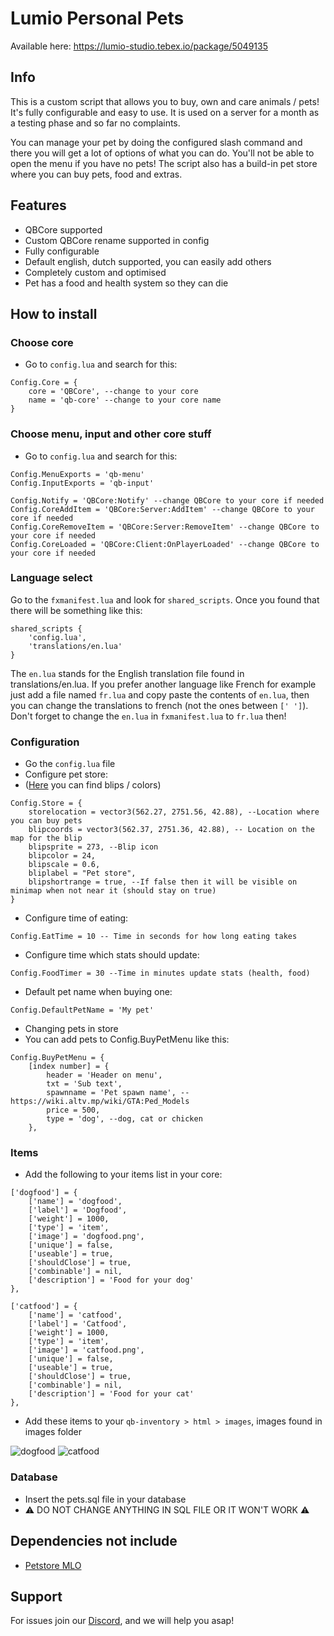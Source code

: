 # Lumio Personal Pets
Available here: https://lumio-studio.tebex.io/package/5049135

## Info
This is a custom script that allows you to buy, own and care animals / pets! It's fully configurable and easy to use. It is used on a server for a month as a testing phase and so far no complaints.

You can manage your pet by doing the configured slash command and there you will get a lot of options of what you can do. You'll not be able to open the menu if you have no pets! The script also has a build-in pet store where you can buy pets, food and extras.

## Features
- QBCore supported
- Custom QBCore rename supported in config
- Fully configurable
- Default english, dutch supported, you can easily add others
- Completely custom and optimised
- Pet has a food and health system so they can die

## How to install
### **Choose core**
- Go to `config.lua` and search for this:
```
Config.Core = {
    core = 'QBCore', --change to your core
    name = 'qb-core' --change to your core name
}
```

### **Choose menu, input and other core stuff**
- Go to `config.lua` and search for this:
```
Config.MenuExports = 'qb-menu'
Config.InputExports = 'qb-input'

Config.Notify = 'QBCore:Notify' --change QBCore to your core if needed
Config.CoreAddItem = 'QBCore:Server:AddItem' --change QBCore to your core if needed
Config.CoreRemoveItem = 'QBCore:Server:RemoveItem' --change QBCore to your core if needed
Config.CoreLoaded = 'QBCore:Client:OnPlayerLoaded' --change QBCore to your core if needed
```

### **Language select**
Go to the `fxmanifest.lua` and look for `shared_scripts`. Once you found that there will be something like this:
```
shared_scripts {
    'config.lua',
    'translations/en.lua'
}
```
The `en.lua` stands for the English translation file found in translations/en.lua. If you prefer another language like French for example just add a file named `fr.lua` and copy paste the contents of `en.lua`, then you can change the translations to french (not the ones between `[' ']`). Don't forget to change the `en.lua` in `fxmanifest.lua` to `fr.lua` then!

### **Configuration**
- Go the `config.lua` file
- Configure pet store:
- ([Here](https://docs.fivem.net/docs/game-references/blips/) you can find blips / colors)
```
Config.Store = {
    storelocation = vector3(562.27, 2751.56, 42.88), --Location where you can buy pets
    blipcoords = vector3(562.37, 2751.36, 42.88), -- Location on the map for the blip
    blipsprite = 273, --Blip icon
    blipcolor = 24,
    blipscale = 0.6,
    bliplabel = "Pet store",
    blipshortrange = true, --If false then it will be visible on minimap when not near it (should stay on true)
}
```
- Configure time of eating:
```
Config.EatTime = 10 -- Time in seconds for how long eating takes
```
- Configure time which stats should update:
```
Config.FoodTimer = 30 --Time in minutes update stats (health, food)
```
- Default pet name when buying one:
```
Config.DefaultPetName = 'My pet'
```
- Changing pets in store
- You can add pets to Config.BuyPetMenu like this:
```
Config.BuyPetMenu = {
    [index number] = { 
        header = 'Header on menu',
        txt = 'Sub text',
        spawnname = 'Pet spawn name', --https://wiki.altv.mp/wiki/GTA:Ped_Models
        price = 500,
        type = 'dog', --dog, cat or chicken
    },
```

### **Items**
- Add the following to your items list in your core:
```
['dogfood'] = {
    ['name'] = 'dogfood',
    ['label'] = 'Dogfood',
    ['weight'] = 1000,
    ['type'] = 'item',
    ['image'] = 'dogfood.png',
    ['unique'] = false,
    ['useable'] = true,
    ['shouldClose'] = true,
    ['combinable'] = nil,
    ['description'] = 'Food for your dog'
},

['catfood'] = {
    ['name'] = 'catfood',
    ['label'] = 'Catfood',
    ['weight'] = 1000,
    ['type'] = 'item',
    ['image'] = 'catfood.png',
    ['unique'] = false,
    ['useable'] = true,
    ['shouldClose'] = true,
    ['combinable'] = nil,
    ['description'] = 'Food for your cat'
},
```
- Add these items to your `qb-inventory > html > images`, images found in images folder

![dogfood](https://cdn.discordapp.com/attachments/928287293742149716/961757865608114187/dogfood.png)
![catfood](https://cdn.discordapp.com/attachments/928287293742149716/961757865410973707/catfood.png)

### **Database**
- Insert the pets.sql file in your database
- ⚠️ DO NOT CHANGE ANYTHING IN SQL FILE OR IT WON'T WORK ⚠️

## Dependencies not include
- [Petstore MLO](https://nl.gta5-mods.com/maps/mlo-pet-shop)

## Support
For issues join our [Discord](https://discord.gg/eS6KGq8bRb), and we will help you asap!
